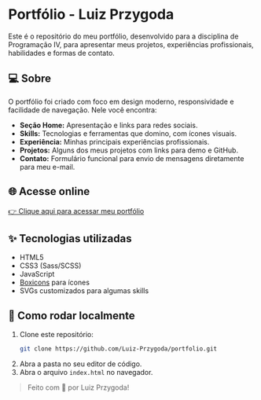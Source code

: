 # Portfólio - Luiz Przygoda

Este é o repositório do meu portfólio, desenvolvido para a disciplina de Programação IV, para apresentar meus projetos, experiências profissionais, habilidades e formas de contato.

## 💻 Sobre

O portfólio foi criado com foco em design moderno, responsividade e facilidade de navegação. Nele você encontra:

- **Seção Home:** Apresentação e links para redes sociais.
- **Skills:** Tecnologias e ferramentas que domino, com ícones visuais.
- **Experiência:** Minhas principais experiências profissionais.
- **Projetos:** Alguns dos meus projetos com links para demo e GitHub.
- **Contato:** Formulário funcional para envio de mensagens diretamente para meu e-mail.

## 🌐 Acesse online

[👉 Clique aqui para acessar meu portfólio](https://portfolio-git-main-luiz-przygodas-projects.vercel.app/)

## ✨ Tecnologias utilizadas

- HTML5
- CSS3 (Sass/SCSS)
- JavaScript
- [Boxicons](https://boxicons.com/) para ícones
- SVGs customizados para algumas skills

## 📂 Como rodar localmente

1. Clone este repositório:
   ```bash
   git clone https://github.com/Luiz-Przygoda/portfolio.git
   ```
2. Abra a pasta no seu editor de código.
3. Abra o arquivo `index.html` no navegador.

> Feito com 💙 por Luiz Przygoda!
